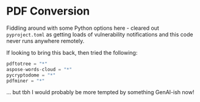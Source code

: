 # PDF Conversion

Fiddling around with some Python options here - cleared out `pyproject.toml` as getting loads of vulnerability notifications and this code never runs anywhere remotely.

If looking to bring this back, then tried the following:

```py
pdftotree = "*"
aspose-words-cloud = "*"
pycryptodome = "*"
pdfminer = "*"
```

... but tbh I would probably be more tempted by something GenAI-ish now!
